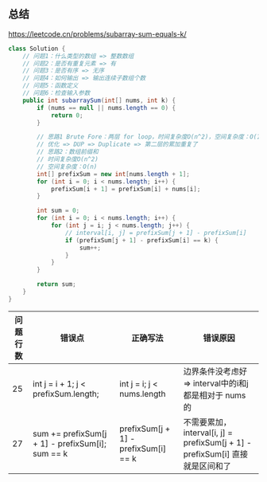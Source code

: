 ## 总结

https://leetcode.cn/problems/subarray-sum-equals-k/

```java
class Solution {
    // 问题1：什么类型的数组 => 整数数组
    // 问题2：是否有重复元素 => 有
    // 问题3：是否有序 => 无序
    // 问题4：如何输出 => 输出连续子数组个数
    // 问题5：函数定义
    // 问题6：检查输入参数
    public int subarraySum(int[] nums, int k) {
        if (nums == null || nums.length == 0) {
            return 0;
        }

        // 思路1 Brute Fore：两层 for loop，时间复杂度O(n^2)，空间复杂度：O(1)
        // 优化 => DUP => Duplicate => 第二层的累加重复了
        // 思路2：数组前缀和
        // 时间复杂度O(n^2)
        // 空间复杂度：O(n)
        int[] prefixSum = new int[nums.length + 1];
        for (int i = 0; i < nums.length; i++) {
            prefixSum[i + 1] = prefixSum[i] + nums[i];
        }

        int sum = 0;
        for (int i = 0; i < nums.length; i++) {
            for (int j = i; j < nums.length; j++) {
                // interval[i, j] = prefixSum[j + 1] - prefixSum[i]
                if (prefixSum[j + 1] - prefixSum[i] == k) {
                    sum++;
                }
            }
        }

        return sum;
    }
}
```

| 问题行数 | 错误点                                              | 正确写法                                 | 错误原因                                                            |
|------|--------------------------------------------------|--------------------------------------|-----------------------------------------------------------------|
| 25   | int j = i + 1; j < prefixSum.length;             | int j = i; j < nums.length           | 边界条件没考虑好 => interval中的i和j都是相对于 nums 的                           |
| 27   | sum += prefixSum[j + 1] - prefixSum[i]; sum == k | prefixSum[j + 1] - prefixSum[i] == k | 不需要累加，interval[i, j] = prefixSum[j + 1] - prefixSum[i] 直接就是区间和了 |
